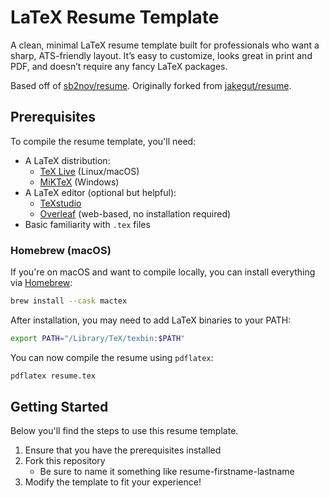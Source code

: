 # LaTeX Resume Template
A clean, minimal LaTeX resume template built for professionals who want a sharp, ATS-friendly layout. It’s easy to customize, looks great in print and PDF, and doesn’t require any fancy LaTeX packages.

Based off of [sb2nov/resume](https://github.com/sb2nov/resume/).
Originally forked from [jakegut/resume](https://github.com/jakegut/resume).

## Prerequisites
To compile the resume template, you'll need:
- A LaTeX distribution:
  - [TeX Live](https://www.tug.org/texlive/) (Linux/macOS)
  - [MiKTeX](https://miktex.org/) (Windows)
- A LaTeX editor (optional but helpful):
  - [TeXstudio](https://www.texstudio.org/)
  - [Overleaf](https://www.overleaf.com/) (web-based, no installation required)
- Basic familiarity with `.tex` files

### Homebrew (macOS)
If you're on macOS and want to compile locally, you can install everything via [Homebrew](https://brew.sh):
```zsh
brew install --cask mactex
```

After installation, you may need to add LaTeX binaries to your PATH:
```zsh
export PATH="/Library/TeX/texbin:$PATH"
```

You can now compile the resume using ```pdflatex```:
```zsh
pdflatex resume.tex
```

## Getting Started
Below you'll find the steps to use this resume template. 
1. Ensure that you have the prerequisites installed
2. Fork this repository
   - Be sure to name it something like resume-firstname-lastname
3. Modify the template to fit your experience! 

